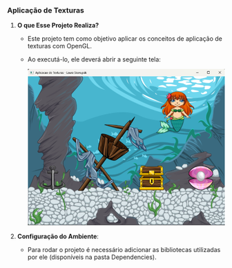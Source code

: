 ### Aplicação de Texturas

1. **O que Esse Projeto Realiza?**
   - Este projeto tem como objetivo aplicar os conceitos de aplicação de texturas com OpenGL.
   - Ao executá-lo, ele deverá abrir a seguinte tela:
  
     ![Tela do Projeto](Tela.png)

2. **Configuração do Ambiente**:
   - Para rodar o projeto é necessário adicionar as bibliotecas utilizadas por ele (disponíveis na pasta Dependencies).
